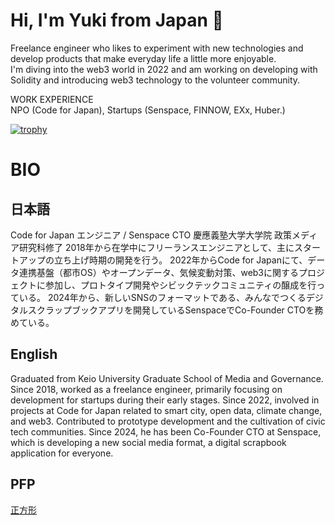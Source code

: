 # Hi, I'm Yuki from Japan 👋

Freelance engineer who likes to experiment with new technologies and develop products that make everyday life a little more enjoyable.  
I'm diving into the web3 world in 2022 and am working on developing with Solidity and introducing web3 technology to the volunteer community.

WORK EXPERIENCE  
NPO (Code for Japan), Startups (Senspace, FINNOW, EXx, Huber.)

[![trophy](https://github-profile-trophy.vercel.app/?username=yu23ki14)](https://github.com/ryo-ma/github-profile-trophy)

# BIO

## 日本語

Code for Japan エンジニア / Senspace CTO
慶應義塾大学大学院 政策メディア研究科修了
2018年から在学中にフリーランスエンジニアとして、主にスタートアップの立ち上げ時期の開発を行う。
2022年からCode for Japanにて、データ連携基盤（都市OS）やオープンデータ、気候変動対策、web3に関するプロジェクトに参加し、プロトタイプ開発やシビックテックコミュニティの醸成を行っている。
2024年から、新しいSNSのフォーマットである、みんなでつくるデジタルスクラップブックアプリを開発しているSenspaceでCo-Founder CTOを務めている。

## English

Graduated from Keio University Graduate School of Media and Governance.
Since 2018, worked as a freelance engineer, primarily focusing on development for startups during their early stages.
Since 2022, involved in projects at Code for Japan related to smart city, open data, climate change, and web3. Contributed to prototype development and the cultivation of civic tech communities.
Since 2024, he has been Co-Founder CTO at Senspace, which is developing a new social media format, a digital scrapbook application for everyone.

## PFP

[正方形](https://photos.app.goo.gl/RfuM15cCnziTmL6e6)